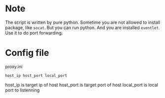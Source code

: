 # Note
The script is written by pure python.
Sometime you are not allowed to install package, like `socat`. But you can 
run python. And you are installed `eventlet`.
Use it to do port forwarding.

# Config file
proxy.ini

    host_ip host_port local_port

host_ip is target ip of host
host_port is target port of host
local_port is local port to listenning
